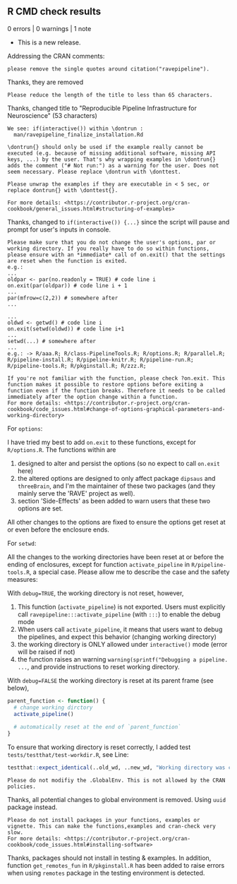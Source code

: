 ## R CMD check results

0 errors | 0 warnings | 1 note

* This is a new release.


Addressing the CRAN comments:


```
please remove the single quotes around citation("ravepipeline").
```

Thanks, they are removed

```
Please reduce the length of the title to less than 65 characters.
```

Thanks, changed title to "Reproducible Pipeline Infrastructure for Neuroscience" (53 characters)


```
We see: if(interactive()) within \dontrun :
  man/ravepipeline_finalize_installation.Rd

\dontrun{} should only be used if the example really cannot be executed (e.g. because of missing additional software, missing API keys, ...) by the user. That's why wrapping examples in \dontrun{} adds the comment ("# Not run:") as a warning for the user. Does not seem necessary. Please replace \dontrun with \donttest.

Please unwrap the examples if they are executable in < 5 sec, or replace dontrun{} with \donttest{}.

For more details: <https://contributor.r-project.org/cran-cookbook/general_issues.html#structuring-of-examples>

```

Thanks, changed to `if(interactive()) {...}` since the script will pause and prompt for user's inputs in console.


```
Please make sure that you do not change the user's options, par or working directory. If you really have to do so within functions, please ensure with an *immediate* call of on.exit() that the settings are reset when the function is exited.
e.g.:
...
oldpar <- par(no.readonly = TRUE) # code line i
on.exit(par(oldpar)) # code line i + 1
...
par(mfrow=c(2,2)) # somewhere after
...

...
oldwd <- getwd() # code line i
on.exit(setwd(oldwd)) # code line i+1
...
setwd(...) # somewhere after
...
e.g.: -> R/aaa.R; R/class-PipelineTools.R; R/options.R; R/parallel.R; R/pipeline-install.R; R/pipeline-knitr.R; R/pipeline-run.R; R/pipeline-tools.R; R/pkginstall.R; R/zzz.R;

If you're not familiar with the function, please check ?on.exit. This function makes it possible to restore options before exiting a function even if the function breaks. Therefore it needs to be called immediately after the option change within a function.
For more details: <https://contributor.r-project.org/cran-cookbook/code_issues.html#change-of-options-graphical-parameters-and-working-directory>

```

For `options`:

I have tried my best to add `on.exit` to these functions, except for `R/options.R`. The functions within are 

1. designed to alter and persist the options (so no expect to call `on.exit` here)
2. the altered options are designed to only affect package `dipsaus` and `threeBrain`, and I'm the maintainer of these two packages (and they mainly serve the 'RAVE' project as well).
3. section 'Side-Effects' as been added to warn users that these two options are set.

All other changes to the options are fixed to ensure the options get reset at or even before the enclosure ends.


For `setwd`:

All the changes to the working directories have been reset at or before the ending of enclosures, except for function `activate_pipeline` in `R/pipeline-tools.R`, a special case. Please allow me to describe the case and the safety measures:

With `debug=TRUE`, the working directory is not reset, however, 
  
  1. This function (`activate_pipeline`) is not exported. Users must explicitly call `ravepipeline:::activate_pipeline` (with `:::`) to enable the debug mode
  2. When users call `activate_pipeline`, it means that users want to debug the pipelines, and expect this behavior (changing working directory)
  3. the working directory is ONLY allowed under `interactive()` mode (error will be raised if not)
  4. the function raises an warning `warning(sprintf("Debugging a pipeline. ...`, and provide instructions to reset working directory.

With `debug=FALSE` the working directory is reset at its parent frame (see below), 

``` r
parent_function <- function() {
  # change working dirctory
  activate_pipeline()
  
  # automatically reset at the end of `parent_function`
}

```

To ensure that working directory is reset correctly, I added test `tests/testthat/test-workdir.R`, see Line:

``` r
testthat::expect_identical(..old_wd, ..new_wd, "Working directory was changed!")
```



```
Please do not modifiy the .GlobalEnv. This is not allowed by the CRAN policies.
```

Thanks, all potential changes to global environment is removed. Using `uuid` package instead.


```
Please do not install packages in your functions, examples or vignette. This can make the functions,examples and cran-check very slow.
For more details: <https://contributor.r-project.org/cran-cookbook/code_issues.html#installing-software>
```

Thanks, packages should not install in testing & examples. In addition, function `get_remotes_fun` in `R/pkginstall.R` has been added to raise errors when using `remotes` package in the testing environment is detected.

